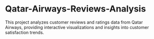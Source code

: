 # Qatar-Airways-Reviews-Analysis
This project analyzes customer reviews and ratings data from Qatar Airways, providing interactive visualizations and insights into customer satisfaction trends. 
